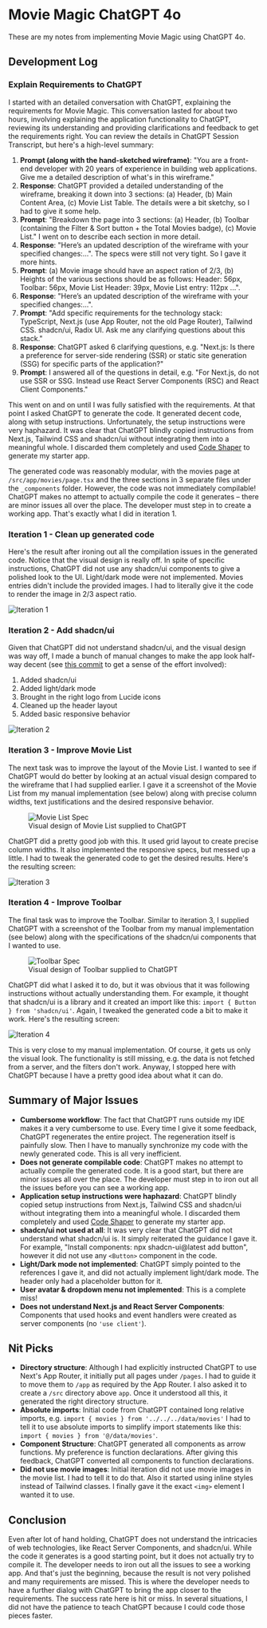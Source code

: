 # Movie Magic ChatGPT 4o

These are my notes from implementing Movie Magic using ChatGPT 4o.

## Development Log

### Explain Requirements to ChatGPT

I started with an detailed conversation with ChatGPT, explaining the
requirements for Movie Magic. This conversation lasted for about two hours,
involving explaining the application functionality to ChatGPT, reviewing its
understanding and providing clarifications and feedback to get the requirements
right. You can review the details in ChatGPT Session Transcript, but here's a
high-level summary:

1. **Prompt (along with the hand-sketched wireframe)**: "You are a front-end
   developer with 20 years of experience in building web applications. Give me a
   detailed description of what's in this wireframe."
2. **Response**: ChatGPT provided a detailed understanding of the wireframe,
   breaking it down into 3 sections: (a) Header, (b) Main Content Area, (c)
   Movie List Table. The details were a bit sketchy, so I had to give it some
   help.
3. **Prompt**: "Breakdown the page into 3 sections: (a) Header, (b) Toolbar
   (containing the Filter & Sort button + the Total Movies badge), (c) Movie
   List." I went on to describe each section in more detail.
4. **Response**: "Here’s an updated description of the wireframe with your
   specified changes:...". The specs were still not very tight. So I gave it
   more hints.
5. **Prompt**: (a) Movie image should have an aspect ration of 2/3, (b) Heights
   of the various sections should be as follows: Header: 56px, Toolbar: 56px,
   Movie List Header: 39px, Movie List entry: 112px ...".
6. **Response**: "Here’s an updated description of the wireframe with your
   specified changes:...".
7. **Prompt**: "Add specific requirements for the technology stack: TypeScript,
   Next.js (use App Router, not the old Page Router), Tailwind CSS. shadcn/ui,
   Radix UI. Ask me any clarifying questions about this stack."
8. **Response**: ChatGPT asked 6 clarifying questions, e.g. "Next.js: Is there a
   preference for server-side rendering (SSR) or static site generation (SSG)
   for specific parts of the application?"
9. **Prompt**: I answered all of the questions in detail, e.g. "For Next.js, do
   not use SSR or SSG. Instead use React Server Components (RSC) and React
   Client Components."

This went on and on until I was fully satisfied with the requirements. At that
point I asked ChatGPT to generate the code. It generated decent code, along with
setup instructions. Unfortunately, the setup instructions were very haphazard.
It was clear that ChatGPT blindly copied instructions from Next.js, Tailwind CSS
and shadcn/ui without integrating them into a meaningful whole. I discarded them
completely and used
[Code Shaper](https://www.code-shaper.dev/docs/getting-started/create-a-new-repo)
to generate my starter app.

The generated code was reasonably modular, with the movies page at
`/src/app/movies/page.tsx` and the three sections in 3 separate files under the
`_components` folder. However, the code was not immediately compilable! ChatGPT
makes no attempt to actually compile the code it generates – there are minor
issues all over the place. The developer must step in to create a working app.
That's exactly what I did in iteration 1.

### Iteration 1 - Clean up generated code

Here's the result after ironing out all the compilation issues in the generated
code. Notice that the visual design is really off. In spite of specific
instructions, ChatGPT did not use any shadcn/ui components to give a polished
look to the UI. Light/dark mode were not implemented. Movies entries didn't
include the provided images. I had to literally give it the code to render the
image in 2/3 aspect ratio.

![Iteration 1](assets/iteration-1.png)

### Iteration 2 - Add shadcn/ui

Given that ChatGPT did not understand shadcn/ui, and the visual design was way
off, I made a bunch of manual changes to make the app look half-way decent (see
[this commit](https://github.com/nareshbhatia/movie-magic-ai/commit/e6eb6579f4cc36d6cc4094f0fa5317d74c289e38)
to get a sense of the effort involved):

1. Added shadcn/ui
2. Added light/dark mode
3. Brought in the right logo from Lucide icons
4. Cleaned up the header layout
5. Added basic responsive behavior

![Iteration 2](assets/iteration-2.png)

### Iteration 3 - Improve Movie List

The next task was to improve the layout of the Movie List. I wanted to see if
ChatGPT would do better by looking at an actual visual design compared to the
wireframe that I had supplied earlier. I gave it a screenshot of the Movie List
from my manual implementation (see below) along with precise column widths, text
justifications and the desired responsive behavior.

<figure>
    <img src="assets/movie-list-spec.png"
         alt="Movie List Spec">
    <figcaption>Visual design of Movie List supplied to ChatGPT</figcaption>
</figure>

ChatGPT did a pretty good job with this. It used grid layout to create precise
column widths. It also implemented the responsive specs, but messed up a little.
I had to tweak the generated code to get the desired results. Here's the
resulting screen:

![Iteration 3](assets/iteration-3.png)

### Iteration 4 - Improve Toolbar

The final task was to improve the Toolbar. Similar to iteration 3, I supplied
ChatGPT with a screenshot of the Toolbar from my manual implementation (see
below) along with the specifications of the shadcn/ui components that I wanted
to use.

<figure>
    <img src="assets/toolbar-spec.png"
         alt="Toolbar Spec">
    <figcaption>Visual design of Toolbar supplied to ChatGPT</figcaption>
</figure>

ChatGPT did what I asked it to do, but it was obvious that it was following
instructions without actually understanding them. For example, it thought that
shadcn/ui is a library and it created an import like this:
`import { Button } from 'shadcn/ui'`. Again, I tweaked the generated code a bit
to make it work. Here's the resulting screen:

![Iteration 4](assets/iteration-4.png)

This is very close to my manual implementation. Of course, it gets us only the
visual look. The functionality is still missing, e.g. the data is not fetched
from a server, and the filters don't work. Anyway, I stopped here with ChatGPT
because I have a pretty good idea about what it can do.

## Summary of Major Issues

- **Cumbersome workflow**: The fact that ChatGPT runs outside my IDE makes it a
  very cumbersome to use. Every time I give it some feedback, ChatGPT
  regenerates the entire project. The regeneration itself is painfully slow.
  Then I have to manually synchronize my code with the newly generated code.
  This is all very inefficient.
- **Does not generate compilable code**: ChatGPT makes no attempt to actually
  compile the generated code. It is a good start, but there are minor issues all
  over the place. The developer must step in to iron out all the issues before
  you can see a working app.
- **Application setup instructions were haphazard**: ChatGPT blindly copied
  setup instructions from Next.js, Tailwind CSS and shadcn/ui without
  integrating them into a meaningful whole. I discarded them completely and used
  [Code Shaper](https://www.code-shaper.dev/docs/getting-started/create-a-new-repo)
  to generate my starter app.
- **shadcn/ui not used at all**: It was very clear that ChatGPT did not
  understand what shadcn/ui is. It simply reiterated the guidance I gave it. For
  example, "Install components: npx shadcn-ui@latest add button", however it did
  not use any `<Button>` component in the code.
- **Light/Dark mode not implemented**: ChatGPT simply pointed to the references
  I gave it, and did not actually implement light/dark mode. The header only had
  a placeholder button for it.
- **User avatar & dropdown menu not implemented**: This is a complete miss!
- **Does not understand Next.js and React Server Components**: Components that
  used hooks and event handlers were created as server components (no
  `'use client'`).

## Nit Picks

- **Directory structure**: Although I had explicitly instructed ChatGPT to use
  Next's App Router, it initially put all pages under `/pages`. I had to guide
  it to move them to `/app` as required by the App Router. I also asked it to
  create a `/src` directory above `app`. Once it understood all this, it
  generated the right directory structure.
- **Absolute imports**: Initial code from ChatGPT contained long relative
  imports, e.g. `import { movies } from '../../../data/movies'` I had to tell it
  to use absolute imports to simplify import statements like this:
  `import { movies } from '@/data/movies'`.
- **Component Structure**: ChatGPT generated all components as arrow functions.
  My preference is function declarations. After giving this feedback, ChatGPT
  converted all components to function declarations.
- **Did not use movie images**: Initial iteration did not use movie images in
  the movie list. I had to tell it to do that. Also it started using inline
  styles instead of Tailwind classes. I finally gave it the exact `<img>`
  element I wanted it to use.

## Conclusion

Even after lot of hand holding, ChatGPT does not understand the intricacies of
web technologies, like React Server Components, and shadcn/ui. While the code it
generates is a good starting point, but it does not actually try to compile it.
The developer needs to iron out all the issues to see a working app. And that's
just the beginning, because the result is not very polished and many
requirements are missed. This is where the developer needs to have a further
dialog with ChatGPT to bring the app closer to the requirements. The success
rate here is hit or miss. In several situations, I did not have the patience to
teach ChatGPT because I could code those pieces faster.
